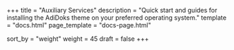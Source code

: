 +++
title = "Auxiliary Services"
description = "Quick start and guides for installing the AdiDoks theme on your preferred operating system."
template = "docs.html"
page_template = "docs-page.html"

sort_by = "weight"
weight = 45
draft = false
+++
